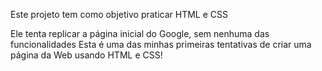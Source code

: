 Este projeto tem como objetivo praticar HTML e CSS

Ele tenta replicar a página inicial do Google, sem nenhuma das funcionalidades
Esta é uma das minhas primeiras tentativas de criar uma página da Web usando HTML e CSS!
